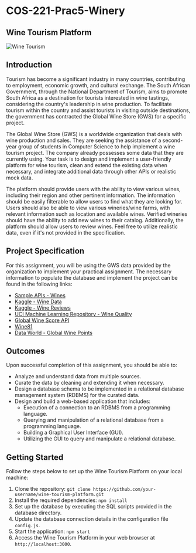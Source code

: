 # COS-221-Prac5-Winery
## Wine Tourism Platform
![Wine Tourism](wine_tourism_image.jpg)

## Introduction
Tourism has become a significant industry in many countries, contributing to employment, economic growth, and cultural exchange. The South African Government, through the National Department of Tourism, aims to promote South Africa as a destination for tourists interested in wine tastings, considering the country's leadership in wine production. To facilitate tourism within the country and assist tourists in visiting outside destinations, the government has contracted the Global Wine Store (GWS) for a specific project.

The Global Wine Store (GWS) is a worldwide organization that deals with wine production and sales. They are seeking the assistance of a second-year group of students in Computer Science to help implement a wine tourism project. The company already possesses some data that they are currently using. Your task is to design and implement a user-friendly platform for wine tourism, clean and extend the existing data when necessary, and integrate additional data through other APIs or realistic mock data.

The platform should provide users with the ability to view various wines, including their region and other pertinent information. The information should be easily filterable to allow users to find what they are looking for. Users should also be able to view various wineries/wine farms, with relevant information such as location and available wines. Verified wineries should have the ability to add new wines to their catalog. Additionally, the platform should allow users to review wines. Feel free to utilize realistic data, even if it's not provided in the specification.

## Project Specification
For this assignment, you will be using the GWS data provided by the organization to implement your practical assignment. The necessary information to populate the database and implement the project can be found in the following links:

- [Sample APIs - Wines](https://sampleapis.com/wines)
- [Kaggle - Wine Data](https://www.kaggle.com/zynicide/wine-reviews)
- [Kaggle - Wine Reviews](https://www.kaggle.com/zynicide/wine-reviews)
- [UCI Machine Learning Repository - Wine Quality](https://archive.ics.uci.edu/ml/datasets/wine+quality)
- [Global Wine Score API](https://www.globalwinescore.com/)
- [Wine81](https://www.wine81.com/)
- [Data World - Global Wine Points](https://data.world/markpowell/global-wine-points)

## Outcomes
Upon successful completion of this assignment, you should be able to:

- Analyze and understand data from multiple sources.
- Curate the data by cleaning and extending it when necessary.
- Design a database schema to be implemented in a relational database management system (RDBMS) for the curated data.
- Design and build a web-based application that includes:
  - Execution of a connection to an RDBMS from a programming language.
  - Querying and manipulation of a relational database from a programming language.
  - Building a Graphical User Interface (GUI).
  - Utilizing the GUI to query and manipulate a relational database.

## Getting Started
Follow the steps below to set up the Wine Tourism Platform on your local machine:

1. Clone the repository: `git clone https://github.com/your-username/wine-tourism-platform.git`
2. Install the required dependencies: `npm install`
3. Set up the database by executing the SQL scripts provided in the database directory.
4. Update the database connection details in the configuration file `config.js`.
5. Start the application: `npm start`
6. Access the Wine Tourism Platform in your web browser at `http://localhost:3000`.
